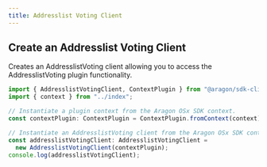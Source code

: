 ```yaml
---
title: Addresslist Voting Client
---
```


## Create an Addresslist Voting Client

Creates an AddresslistVoting client allowing you to access the AddresslistVoting plugin functionality.

```ts
import { AddresslistVotingClient, ContextPlugin } from "@aragon/sdk-client";
import { context } from "../index";

// Instantiate a plugin context from the Aragon OSx SDK context.
const contextPlugin: ContextPlugin = ContextPlugin.fromContext(context);

// Instantiate an AddresslistVoting client from the Aragon OSx SDK context.
const addresslistVotingClient: AddresslistVotingClient =
  new AddresslistVotingClient(contextPlugin);
console.log(addresslistVotingClient);
```


